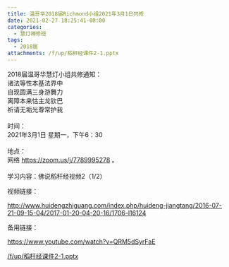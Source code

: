 ```yaml
---
title: 温哥华2018届Richmond小组2021年3月1日共修
date: 2021-02-27 18:25:41-08:00
categories:
  - 慧灯禅修班
tags:
  - 2018届
attachments: /f/up/稻杆经课件2-1.pptx
---
```

2018届温哥华慧灯小组共修通知：\
诸法等性本基法界中\
自现圆满三身游舞力\
离障本来怙主龙钦巴\
祈请无垢光尊常护我\
\
时间：\
2021年3月1日 星期一，下午6：30\
\
地点：\
网络 <https://zoom.us/j/7789995278> 。\
\
学习内容：佛说稻秆经视频2（1/2）

视频链接：

<http://www.huidengzhiguang.com/index.php/huideng-jiangtang/2016-07-21-09-15-04/2017-01-20-04-20-16/1706-l16124>

备用链接：

<https://www.youtube.com/watch?v=QRM5dSyrFaE>

[/f/up/稻杆经课件2-1.pptx](/f/up/稻杆经课件2-1.pptx)